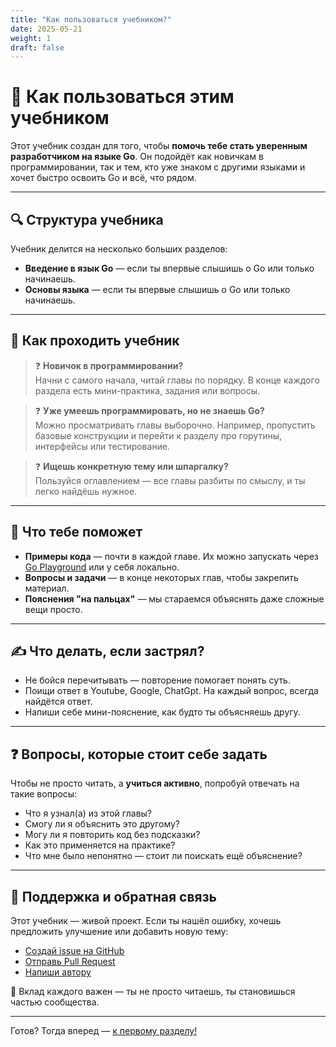 ```yaml
---
title: "Как пользоваться учебником?"
date: 2025-05-21
weight: 1
draft: false
---
```


# 📘 Как пользоваться этим учебником

Этот учебник создан для того, чтобы **помочь тебе стать уверенным разработчиком на языке Go**. Он подойдёт как новичкам в программировании, так и тем, кто уже знаком с другими языками и хочет быстро освоить Go и всё, что рядом.

---

## 🔍 Структура учебника

Учебник делится на несколько больших разделов:

- **Введение в язык Go** — если ты впервые слышишь о Go или только начинаешь.
- **Основы языка** — если ты впервые слышишь о Go или только начинаешь.

---

## 🚦 Как проходить учебник

> ❓ **Новичок в программировании?**  
Начни с самого начала, читай главы по порядку. В конце каждого раздела есть мини-практика, задания или вопросы.

> ❓ **Уже умеешь программировать, но не знаешь Go?**  
Можно просматривать главы выборочно. Например, пропустить базовые конструкции и перейти к разделу про горутины, интерфейсы или тестирование.

> ❓ **Ищешь конкретную тему или шпаргалку?**  
Пользуйся оглавлением — все главы разбиты по смыслу, и ты легко найдёшь нужное.

---

## 🧠 Что тебе поможет

- **Примеры кода** — почти в каждой главе. Их можно запускать через [Go Playground](https://go.dev/play) или у себя локально.
- **Вопросы и задачи** — в конце некоторых глав, чтобы закрепить материал.
- **Пояснения "на пальцах"** — мы стараемся объяснять даже сложные вещи просто.

---

## ✍️ Что делать, если застрял?

- Не бойся перечитывать — повторение помогает понять суть.
- Поищи ответ в Youtube, Google, ChatGpt. На каждый вопрос, всегда найдётся ответ.
- Напиши себе мини-пояснение, как будто ты объясняешь другу.

---

## ❓ Вопросы, которые стоит себе задать

Чтобы не просто читать, а **учиться активно**, попробуй отвечать на такие вопросы:

- Что я узнал(а) из этой главы?
- Смогу ли я объяснить это другому?
- Могу ли я повторить код без подсказки?
- Как это применяется на практике?
- Что мне было непонятно — стоит ли поискать ещё объяснение?

---

## 🔗 Поддержка и обратная связь

Этот учебник — живой проект. Если ты нашёл ошибку, хочешь предложить улучшение или добавить новую тему:

- [Создай issue на GitHub](https://github.com/Pikita-noname/gopedia/issues)
- [Отправь Pull Request](https://github.com/Pikita-noname/gopedia/pulls)
- [Напиши автору](https://t.me/mister_programmister)

🙌 Вклад каждого важен — ты не просто читаешь, ты становишься частью сообщества.

---

Готов? Тогда вперед — [к первому разделу!](/study/introduction)
